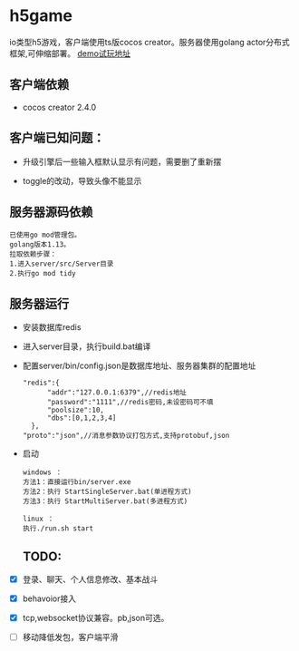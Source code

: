 # h5game

io类型h5游戏，客户端使用ts版cocos creator。服务器使用golang actor分布式框架,可伸缩部署。
[demo试玩地址](http://magicsea.top:82/web-mobile/)

## 客户端依赖

- cocos creator 2.4.0

## 客户端已知问题：

- 升级引擎后一些输入框默认显示有问题，需要删了重新摆

- toggle的改动，导致头像不能显示

## 服务器源码依赖

```
已使用go mod管理包。
golang版本1.13。
拉取依赖步骤：
1.进入server/src/Server目录
2.执行go mod tidy
```

## 服务器运行

- 安装数据库redis

- 进入server目录，执行build.bat编译

- 配置server/bin/config.json是数据库地址、服务器集群的配置地址
  
  ```
  "redis":{
        "addr":"127.0.0.1:6379",//redis地址
        "password":"1111",//redis密码,未设密码可不填
        "poolsize":10,
        "dbs":[0,1,2,3,4]
    },
  "proto":"json",//消息参数协议打包方式,支持protobuf,json
  ```

- 启动
  
  ```
  windows ：
  方法1：直接运行bin/server.exe 
  方法2：执行 StartSingleServer.bat(单进程方式)
  方法3：执行 StartMultiServer.bat(多进程方式)
      
  linux ：
  执行./run.sh start
  ```
  
  ## TODO:

- [x] 登录、聊天、个人信息修改、基本战斗

- [x] behavoior接入

- [x] tcp,websocket协议兼容。pb,json可选。

- [ ] 移动降低发包，客户端平滑

